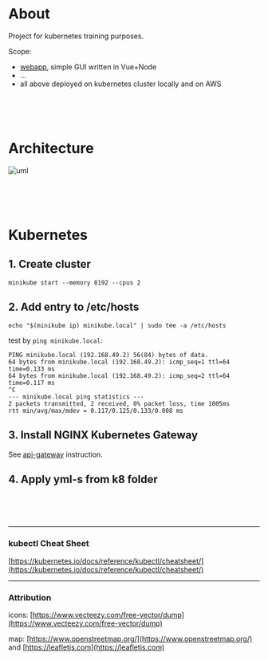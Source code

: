 # About

Project for kubernetes training purposes.

Scope:
- [webapp](https://github.com/illegal-dump/webapp), simple GUI written in Vue+Node
- ...
- all above deployed on kubernetes cluster locally and on AWS


<br/><br/><br/>

# Architecture

![uml](http://www.plantuml.com/plantuml/png/bLDVQzH047_VJp4KH8i4v9x4XrBneOXQ50M5quUvP99RakocixDNY_IxExURDA4N_9E7kyp-_inlPpUNGP0bzfq9hNK3ClPGKOsnao_qKrvtjd4zEO5IVuYDUGf5KHYZ8bjZAV2LTZWCyCk0FjlRL7rtpmwHpdy01iWhvlwetFP-PplIEa4FbJ5R76pHeD0jtgdw-khjzJTu5tV4ZeG2N6KeMoftf2volF6UA-jGsMCOxLVEY-hQUkciUtuJaTiOijU2iI82fi6p43_cJkj9irJefifMUnt_Ya1y83vfTCJMXPj_K6x6d1KAxZ0Gd4rlAlxeWpHCdp-zFpzJxKnA8qdFAB_FH_8mlm_UMV5iNJEFRs3Va-mfXXHaBYT2mrYZmuIEx-gPZ6yYHO8j7SX96ZxMBUODvRMfooH8rohV5YZODdifBfP7hPIvKlR5wdciKwRPmIju-U89-1f4qzQsr63YeToJOgMcPxrz5GsTl-kF6S__uhTHmyr_6Vvn5oVnTDDBFF6d8tqCTLIBmdcuAfm_hoHRT5LmRNOd5fVagjXtlm40)

<br/><br/><br/>

# Kubernetes

## 1. Create cluster

```
minikube start --memory 8192 --cpus 2
```

## 2. Add entry to /etc/hosts

```
echo "$(minikube ip) minikube.local" | sudo tee -a /etc/hosts
```

test by `ping minikube.local`:
```
PING minikube.local (192.168.49.2) 56(84) bytes of data.
64 bytes from minikube.local (192.168.49.2): icmp_seq=1 ttl=64 time=0.133 ms
64 bytes from minikube.local (192.168.49.2): icmp_seq=2 ttl=64 time=0.117 ms
^C
--- minikube.local ping statistics ---
2 packets transmitted, 2 received, 0% packet loss, time 1005ms
rtt min/avg/max/mdev = 0.117/0.125/0.133/0.008 ms
```

## 3. Install NGINX Kubernetes Gateway

See [api-gateway](https://github.com/illegal-dump/api-gateway) instruction.


## 4. Apply yml-s from k8 folder





<br/><br/><br/>


---

### kubectl Cheat Sheet

[https://kubernetes.io/docs/reference/kubectl/cheatsheet/](https://kubernetes.io/docs/reference/kubectl/cheatsheet/)


---

### Attribution
icons: [https://www.vecteezy.com/free-vector/dump](https://www.vecteezy.com/free-vector/dump)

map: [https://www.openstreetmap.org/](https://www.openstreetmap.org/) and [https://leafletjs.com](https://leafletjs.com)

